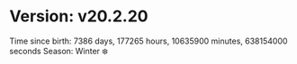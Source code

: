 # Version: v20.2.20
Time since birth: 7386 days, 177265 hours, 10635900 minutes, 638154000 seconds
Season: Winter ❄️
